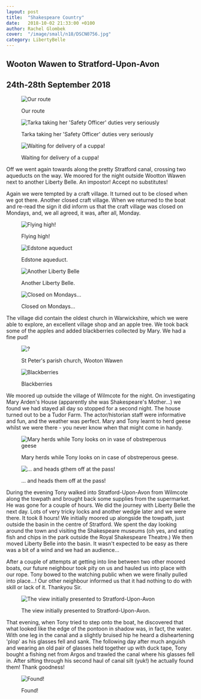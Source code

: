 ```yaml
---
layout: post
title:  "Shakespeare Country"
date:   2018-10-02 21:33:00 +0100
author: Rachel Glombek
cover:  "/image/small/n18/DSCN0756.jpg"
category: LibertyBelle
---
```

<h2>Wooton Wawen to Stratford-Upon-Avon</h2>
<h2>24th-28th September 2018</h2>

<figure>
 <img src="{{site.baseurl}}/image/maps/n18map.png" alt="Our route" >
 <figcaption>
 <p>Our route</p>
 </figcaption>
</figure>

<figure>
 <img src="{{site.baseurl}}/image/small/n18/DSCN0756.jpg" alt="Tarka taking her 'Safety Officer' duties very seriously" >
 <figcaption>
 <p>Tarka taking her 'Safety Officer' duties very seriously</p>
 </figcaption>
</figure>

<figure>
 <img src="{{site.baseurl}}/image/small/n18/DSCN0767.jpg" alt="Waiting for delivery of a cuppa!" >
 <figcaption>
 <p>Waiting for delivery of a cuppa!</p>
 </figcaption>
</figure>

<p>Off we went again towards along the pretty Stratford canal, crossing two aqueducts on the way.  We moored for the night outside Wootton Wawen next to another Liberty Belle. An impostor! Accept no substitutes!</p>

<p>Again we were tempted by a craft village. It turned out to be closed when we got there. Another closed craft village. When we returned to the boat and re-read the sign it did inform us that the craft village was closed on Mondays, and, we all agreed, it was, after all, Monday.</p>
<figure>
 <img src="{{site.baseurl}}/image/small/n18/DSCN0763.jpg" alt="Flying high!" >
 <figcaption>
 <p>Flying high!</p>
 </figcaption>
</figure>
<figure>
 <img src="{{site.baseurl}}/image/small/n18/DSCN0762.jpg" alt="Edstone aqueduct" >
 <figcaption>
 <p>Edstone aqueduct.</p>
 </figcaption>
</figure>
<figure>
 <img src="{{site.baseurl}}/image/small/n18/DSCN0727.jpg" alt="Another Liberty Belle" >
 <figcaption>
 <p>Another Liberty Belle.</p>
 </figcaption>
</figure>
<figure>
 <img src="{{site.baseurl}}/image/small/n18/DSCN0728.jpg" alt="Closed on Mondays..." >
 <figcaption>
 <p>Closed on Mondays...</p>
 </figcaption>
</figure>

<p>The village did contain the oldest church in Warwickshire, which we were able to explore, an excellent village shop and an apple tree. We took back some of the apples and added blackberries collected by Mary. We had a fine pud!</p>
<figure>
 <img src="{{site.baseurl}}/image/small/n18/DSCN0735.jpg" alt="?" >
 <figcaption>
 <p>St Peter's parish church, Wooton Wawen</p>
 </figcaption>
</figure>
<figure>
 <img src="{{site.baseurl}}/image/small/n18/DSCN0738.jpg" alt="Blackberries" >
 <figcaption>
 <p>Blackberries</p>
 </figcaption>
</figure>
               

<p>We moored up outside the village of Wilmcote for the night. On investigating Mary Arden's House (apparently she was Shakespeare's Mother...) we found we had stayed all day so stopped for a second night. The house turned out to be a Tudor Farm. The actor/historian staff were informative and fun, and the weather was perfect. Mary and Tony learnt to herd geese whilst we were there - you never know when that might come in handy.</p>

<figure>
 <img src="{{site.baseurl}}/image/small/n18/SAM_2272.jpg" alt="Mary herds while Tony looks on in vase of obstreperous geese" >
 <figcaption>
 <p>Mary herds while Tony looks on in case of obstreperous geese.</p>
 </figcaption>
</figure>
<figure>
 <img src="{{site.baseurl}}/image/small/n18/DSCN0773.jpg" alt="... and heads gthem off at the pass!" >
 <figcaption>
 <p>... and heads them off at the pass!</p>
 </figcaption>
</figure>
 

<p>During the evening Tony walked into Stratford-Upon-Avon from Wilmcote along the towpath and brought back some supplies from the supermarket. He was gone for a couple of hours. We did the journey with Liberty Belle the next day. Lots of very tricky locks and another wedgie later and we were there. It took 8 hours!
We initially moored up alongside the towpath, just outside the basin in the centre of Stratford. We spent the day looking around the town and visiting the Shakespeare museums (oh yes, and eating fish and chips in the park outside the Royal Shakespeare Theatre.) We then moved Liberty Belle into the basin. It wasn't expected to be easy as there was a bit of a wind and we had an audience...</p>

<p>After a couple of attempts at getting into line between two other moored boats, our future neighbour took pity on us and hauled us into place with our rope. Tony bowed to the watching public when we were finally pulled into place...! Our other neighbour informed us that it had nothing to do with skill or lack of it. Thankyou Sir.</p>

<figure>
 <img src="{{site.baseurl}}/image/small/n18/SAM_2296.jpg" alt="The view initially presented to Stratford-Upon-Avon" >
 <figcaption>
 <p>The view initially presented to Stratford-Upon-Avon.</p>
 </figcaption>
</figure>

<p>That evening, when Tony tried to step onto the boat, he discovered that what looked like the edge of the pontoon in shadow was, in fact, the water. With one leg in the canal and a slightly bruised hip he heard a disheartening 'plop' as his glasses fell and sank. The following day after much anguish and wearing an old pair of glasses held together up with duck tape, Tony bought a fishing net from Argos and trawled the canal where his glasses fell in. After sifting through his second haul of canal silt (yuk!) he actually found them! Thank goodness!</p>

<figure>
 <img src="{{site.baseurl}}/image/small/n18/DSCN0792.jpg" alt="Found!" >
 <figcaption>
 <p>Found!</p>
 </figcaption>
</figure>
